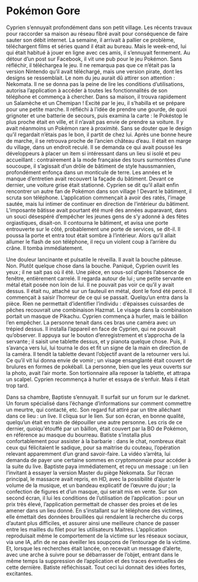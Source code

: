 # Pokémon Gore

Cyprien s’ennuyait profondément dans son petit village. Les récents travaux pour raccorder sa maison au réseau fibré avait pour conséquence de faire sauter son débit internet. La semaine, il arrivait à pallier ce problème, téléchargent films et séries quand il était au bureau. Mais le week-end, lui qui était habitué à jouer en ligne avec ces amis, il s’ennuyait fermement. Au détour d’un post sur Facebook, il vit une pub pour le jeu Pokémon. Sans réfléchir, il téléchargea le jeu. Il ne remarqua pas que ce n’était pas la version Nintendo qu’il avait téléchargé, mais une version pirate, dont les designs se ressemblait. Le nom du jeu aurait dû attirer son attention : Nekomata. Il ne se donna pas la peine de lire les conditions d’utilisations, autorisa l’application à accéder à toutes les fonctionnalités de son téléphone et commença à chercher. Dans sa maison, il trouva rapidement un Salamèche et un Chemipan ! Excité par le jeu, il s’habilla et se prépare pour une petite marche. Il réfléchi à l’idée de prendre une gourde, de quoi grignoter et une batterie de secours, puis examina la carte : le Pokéstop le plus proche était en ville, et il n’avait pas envie de prendre sa voiture. Il y avait néanmoins un Pokémon rare à proximité. Sans se douter que le design qu’il regardait n’étais pas le bon, il partit de chez lui. 
Après une bonne heure de marche, il se retrouva proche de l’ancien château d’eau. Il était en marge du village, dans un endroit reculé. Il se demanda ce qui avait poussé les développeurs à placer un item si intéressant dans un lieu si isolé et peu accueillant : contrairement à la mode française des tours surmontées d’une soucoupe, il s’agissait d’un drôle de bâtiment de style haussmannien, profondément enfonça dans un monticule de terre. Les années et le manque d’entretien avait recouvert la façade du bâtiment. Devant ce dernier, une voiture grise était stationné. Cyprien se dit qu’il allait enfin rencontrer un autre fan de Pokémon dans son village ! Devant le bâtiment, il scruta son téléphone. L’application commençait à avoir des ratés, l’image sautée, mais lui intimer de continuer en direction de l’intérieur du bâtiment. L’imposante bâtisse avait pourtant été muré des années auparavant, dans un souci désespéré d’empêcher les jeunes gens de s’y adonné à des fêtes orgiastiques, disait-on. Il contourna le bâtiment, et avisa une porte entrouverte sur le côté, probablement une porte de services, se dit-il. Il poussa la porte et entra tout était sombre à l’intérieur. Alors qu’il allait allumer le flash de son téléphone, il reçu un violent coup à l’arrière du crâne. Il tomba immédiatement.

Une douleur lancinante et pulsatile le réveilla. Il avait la bouche pâteuse. Non. Plutôt quelque chose dans la bouche. Paniqué, Cyprien ouvrit les yeux ; il ne sait pas où il été. Une pièce, en sous-sol d’après l’absence de fenêtre, entièrement carrelé. Il regarda autour de lui ; une petite servante en métal était posée non loin de lui. Il ne pouvait pas voir ce qu’il y avait dessus. Il était nu, attaché sur un fauteuil en métal, dont le fond été percé. Il commençait à saisir l’horreur de ce qui se passait.
Quelqu’un entra dans la pièce. Rien ne permettait d’identifier l’individu : d’épaisses cuissardes de pêches recouvrait une combinaison Hazmat. Le visage dans la combinaison portait un masque de Pikachu. Cyprien commença à hurler, mais le bâillon l’en empêcher. La personne tenait dans ces bras une caméra avec un trépied dessus. Il installa l’appareil en face de Cyprien, qui ne pouvait qu’observer. Il appuya sur le bouton d’enregistrement et s’approcha de la servante ; il saisit une tablette dessus, et y pianota quelque chose. Puis, il s’avança vers lui, lui tourna le dos et fit un signe de la main en direction de la caméra. Il tendit la tablette devant l’objectif avant de la retourner vers lui. Ce qu’il vit lui donna envie de vomir ; un visage ensanglanté était couvert de brulures en formes de pokéball. La personne, bien que les yeux ouverts sur la photo, avait l’air morte. Son tortionnaire alla reposer la tablette, et attrapa un scalpel. Cyprien recommença à hurler et essaya de s’enfuir. Mais il était trop tard. 

Dans sa chambre, Baptiste s’ennuyait. Il surfait sur un forum sur le darknet. Un forum spécialisé dans l’échange d’informations sur comment commettre un meurtre, qui contacté, etc. Son regard fut attiré par un titre alléchant dans ce lieu : un live. Il cliqua sur le lien. Sur son écran, en bonne qualité, quelqu’un était en train de dépouiller une autre personne. Les cris de ce dernier, quoiqu'étouffé par un bâillon, était couvert par la BO de Pokémon, en référence au masque du bourreau. Batiste s’installa plus confortablement pour assister à la barbarie : dans le chat, nombreux était ceux qui félicitaient le sadique, pour sa maitrise du couteau, l’opération relevant apparemment d’un grand savoir-faire. La vidéo s’arrêta, lui demanda de payer une certaine sommes en cryptomonnaie pour accéder à la suite du live. Baptiste paya immédiatement, et reçu un message : un lien l’invitant à essayer la version Master du piège Nekomata. Sur l’écran principal, le massacre avait repris, en HD, avec la possibilité d’ajuster le volume de la musique, et un bandeau explicatif de l’œuvre du jour ; la confection de figures et d’un masque, qui serait mis en vente. Sur son second écran, il lui les conditions de l’utilisation de l’application : pour un prix très élevé, l’application permettait de chasser des proies et de les amener dans un lieu donné. En s’installant sur le téléphone des victimes, elle émettait des données brouillées qui rendaient la recherche du corps d’autant plus difficiles, et assurer ainsi une meilleure chance de passer entre les mailles du filet pour les utilisateurs Maitres. L’application reproduisait même le comportement de la victime sur les réseaux sociaux, via une IA, afin de ne pas éveiller les soupçons de l’entourage de la victime. Et, lorsque les recherches était lancée, on recevait un message d’alerte, avec une arche à suivre pour se débarrasser de l’objet, entrant dans le même temps la suppression de l’application et des traces éventuelles de cette dernière. Batiste réfléchissait. Tout ceci lui donnait des idées fortes, excitantes. 
